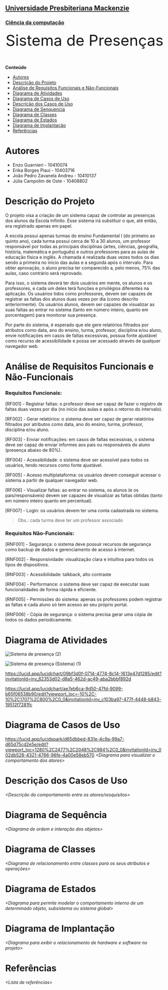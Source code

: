 <h2><a href= "https://www.mackenzie.br">Universidade Presbiteriana Mackenzie</a></h2>
<h3><a href= "https://www.mackenzie.br/graduacao/sao-paulo-higienopolis/ciencia-da-computacao">Ciência da computação</a></h3>


<font size="+12"><center>
Sistema de Presenças
</center></font>

**Conteúdo**

- [Autores](#nome-alunos)
- [Descrição do Projeto](#introdução-do-projeto)
- [Análise de Requisitos Funcionais e Não-Funcionais](#descrição-dos-requisitos)
- [Diagrama de Atividades](#diagrama-de-atividades) 
- [Diagrama de Casos de Uso](#diagrama-de-comportamento-atores)
- [Descrição dos Casos de Uso](#descrição-das-funcões)
- [Diagrama de Senquencia](#diagrama-de-ordem-interações)
- [Diagrama de Classes](#diagrama-orientado-objetos)
- [Diagrama de Estados](#diagrama-estrutura-componente)
- [Diagrama de Implantação](#diagrama-de-hardware-software)
- [Referências](#referências)


# Autores

* Enzo Guarnieri - 10410074
* Erika Borges Piaui - 10403716
* João Pedro Zavanela Andreu - 10410137
* Júlia Campolim de Oste - 10408802


# Descrição do Projeto

   O projeto visa a criação de um sistema capaz de controlar as presenças dos alunos da Escola Infinito. Esse sistema irá substituir o que, até então, era registrado apenas em papel.
   
   A escola possui apenas turmas do ensino Fundamental I (do primeiro ao quinto ano), cada turma possui cerca de 10 a 30 alunos, um professor responsável por todas as principais disciplinas (artes, ciências, geografia, história, matemática e português) e outros professores para as aulas de educação física e inglês. 
A chamada é realizada duas vezes todos os dias sendo a primeira no início das aulas e a segunda após o intervalo. Para obter aprovação, o aluno precisa ter comparecido a, pelo menos, 75% das aulas, caso contrário será reprovado.
  
   Para isso, o sistema deverá ter dois usuários em mente, os alunos e os professores, e cada um deles terá funções e privilégios diferentes na aplicação. Os usuários tidos como professores, devem ser capazes de registrar as faltas dos alunos duas vezes por dia (como descrito anteriormente). Os usuários alunos, devem ser capazes de visualizar as suas faltas ao entrar no sistema (tanto em número inteiro, quanto em porcentagem) para monitorar sua presença. 
   
   Por parte do sistema, é esperado que ele gere relatórios filtrados por atributos como data, ano do ensino, turma, professor, disciplina e/ou aluno, envie notificações em casos de faltas excessivas, possua fonte ajustável como recurso de acessibilidade e possa ser acessado através de qualquer navegador web.
  

# Análise de Requisitos Funcionais e Não-Funcionais

### Requisitos Funcionais:
  
[RF001] - Registrar faltas: o professor deve ser capaz de fazer o registro de faltas duas vezes por dia (no início das aulas e após o retorno do intervalo).

[RF002] - Gerar relatórios: o sistema deve ser capaz de gerar relatórios filtrados por atributos como data, ano do ensino, turma, professor, disciplina e/ou aluno.

[RF003] - Enviar notificações: em casos de faltas excessivas, o sistema deve ser capaz de enviar informes aos pais ou responsáveis do aluno (presença abaixo de 80%).

[RF004] - Acessibilidade: o sistema deve ser acessível para todos os usuários, tendo recursos como fonte ajustável.

[RF005] - Acesso multiplataforma: os usuários devem conseguir acessar o sistema a partir de qualquer navegador web.

[RF006] - Visualizar faltas: ao entrar no sistema, os alunos (e os pais/responsáveis) devem ser capazes de visualizar as faltas obtidas (tanto em número inteiro quanto em percentual).

[RF007] - Login: os usuários devem ter uma conta cadastrada no sistema.

>Obs.: cada turma deve ter um professor associado

### Requisitos Não-Funcionais:

[RNF001] - Segurança: o sistema deve possuir recursos de segurança como backup de dados e gerenciamento de acesso à internet.

[RNF002] - Responsividade: visualização clara e intuitiva para todos os tipos de dispositivos.

[RNF003] - Acessibilidade: talkback, alto contraste 

[RNF004] - Performance: o sistema deve ser capaz de executar suas funcionalidades de forma rápida e eficiente.

[RNF005] - Permissões do sistema: apenas os professores podem registrar as faltas e cada aluno só tem acesso ao seu próprio portal.

[RNF006] - Cópia de segurança: o sistema precisa gerar uma cópia de todos os dados periodicamente.

# Diagrama de Atividades
![Sistema de presença (2)](https://github.com/admiradores-do-theo/UML-Classroom-FCI/assets/146954304/dc7f9728-09b6-43b9-8a7e-50642021a221)

![Sistema de presença (Sistema) (1)](https://github.com/admiradores-do-theo/UML-Classroom-FCI/assets/146954304/8923a28a-11ff-484d-8e2f-dc13d02f1a6a)


https://lucid.app/lucidchart/09bf3d0f-0714-4774-8c14-1613e47d1285/edit?invitationId=inv_62353d02-d8a5-462d-ac49-aba2bbbf892d

https://lucid.app/lucidchart/ae7eb6ca-9d50-47fd-9099-b65f06538b90/edit?viewport_loc=-10%2C-10%2C1707%2C800%2C0_0&invitationId=inv_c103ba97-477f-4448-b843-19512f7281fc
# Diagrama de Casos de Uso
https://lucid.app/lucidspark/d65dbbed-831e-4c9a-99a7-d65d75cd2e5e/edit?viewport_loc=1280%2C2477%2C2048%2C984%2C0_0&invitationId=inv_002db528-4321-4766-96fe-4a00e58eb570
*&lt;Diagrama para visualizar o comportamento dos atores&gt;*

# Descrição dos Casos de Uso

*&lt;Descrição do comportamento entre os atores/resquisitos&gt;*

# Diagrama de Sequência

*&lt;Diagrama de ordem e interação dos objetos&gt;*

# Diagrama de Classes

*&lt;Diagrama de relacionamento entre classes para os seus atributos e operações&gt;*

# Diagrama de Estados

*&lt;Diagrama para permite modelar o comportamento interno de um determinado objeto, subsistema ou sistema global&gt;*

# Diagrama de Implantação

*&lt;Diagrama para exibir o relacionamento de hardware e software no projeto&gt;*

# Referências

*&lt;Lista de referências&gt;*
